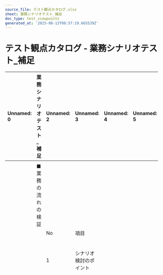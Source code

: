 ```yaml
---
source_file: テスト観点カタログ.xlsx
sheet: 業務シナリオテスト_補足
doc_type: test_viewpoints
generated_at: '2025-08-13T08:57:19.665539Z'
---
```


# テスト観点カタログ - 業務シナリオテスト_補足

| Unnamed: 0   | 業務シナリオテスト_補足   | Unnamed: 2   | Unnamed: 3   | Unnamed: 4   | Unnamed: 5   | Unnamed: 6   | Unnamed: 7                               |
|:-------------|:---------------|:-------------|:-------------|:-------------|:-------------|:-------------|:-----------------------------------------|
|              |                |              |              |              |              |              |                                          |
|              | ■業務の流れの検証      |              |              |              |              |              |                                          |
|              |                | No           | 項目           |              |              |              | 詳細                                       |
|              |                | 1            | シナリオ検討のポイント  |              |              |              | ・下記の要素を考慮したシナリオを検討する。                    |
|              |                |              |              |              |              |              | ・業務プロセス                                  |
|              |                |              |              |              |              |              | ・ビジネスゴールを満たすための業務活動のかたまりのこと。             |
|              |                |              |              |              |              |              | かたまりの粒度はプロジェクトごとに定義する。                   |
|              |                |              |              |              |              |              | 例：レベル１：事業、レベル２：組織機能、レベル３：業務              |
|              |                |              |              |              |              |              | ・フロー                                     |
|              |                |              |              |              |              |              | ・業務フロー                                   |
|              |                |              |              |              |              |              | ・業務の通常フロー                                |
|              |                |              |              |              |              |              | ・例外的なフロー（緊急時のみ行う、通常とは異なる作業の流れ）           |
|              |                |              |              |              |              |              | ・システムフロー                                 |
|              |                |              |              |              |              |              | ・プロジェクトにとって適切な業務プロセスの粒度ごとに定義したシステム処理のフロー |
|              |                |              |              |              |              |              | 例：業務プロセス　レベル3：業務 の単位で作成されたシステムフロー        |
|              |                |              |              |              |              |              | ・ネット・ジョブフロー                              |
|              |                |              |              |              |              |              | ・状態遷移                                    |
|              |                |              |              |              |              |              | ・業務イベントをトリガーとして変化する状態                    |
|              |                |              |              |              |              |              | 例：申請済 → 発注済 → 入荷済                        |
|              |                |              |              |              |              |              | ・業務イベント                                  |
|              |                |              |              |              |              |              | ・ビジネスイベント（ユーザーがトリガーとなるイベント）              |
|              |                |              |              |              |              |              | ・タイマーイベント（日付や時間、期間がトリガーとなるイベント）          |
|              |                |              |              |              |              |              | ・システムイベント（外部システムなどがトリガーとなるイベント）          |
|              |                |              |              |              |              |              | ・業務ルール                                   |
|              |                |              |              |              |              |              | ・事実（業務に関する一般的な事実）                        |
|              |                |              |              |              |              |              | ・制約（業務・アクティビティに対して、その実行や内容の制限を掛ける）       |
|              |                |              |              |              |              |              | ・計算（特定の数式やアルゴリズムを使用して、何かしらの情報を導き出す）      |
|              |                |              |              |              |              |              | ・判断（特定の情報を用いて、何かしらの選択を行う）                |
|              |                |              |              |              |              |              | ・契機（特定の状況で、何かしらの業務・アクティビティを実行する）         |
|              |                |              |              |              |              |              | ・業務データ                                   |
|              |                |              |              |              |              |              | ・業務の流れの分岐や繰り返しのトリガーとなるデータのバリエーション        |
|              |                |              |              |              |              |              | ・アプリケーションを跨いだ業務もシナリオに含める。                |
|              |                |              |              |              |              |              | 対象となるアプリケーションの処理方式が異なる場合も考慮する。           |
|              |                |              |              |              |              |              | 例：ウェブアプリケーションとバッチアプリケーションを跨いでデータを処理する。   |
|              |                |              |              |              |              |              | ・外部システムと連携する業務もシナリオに含める。                 |
|              |                |              |              |              |              |              | ・複数の拠点に処理が分散している業務もシナリオに含める。             |
